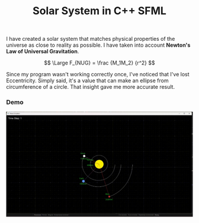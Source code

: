 <h1 align='center'>Solar System in C++ SFML</h1>

<br>

<p>I have created a solar system that matches physical properties of the universe as close to reality as possible. I have taken into account <b>Newton's Law of Universal Gravitation</b>. 

$$ \Large F_{NUG} = \frac {M_1M_2} {r^2} $$

Since my program wasn't working correctly once, I've noticed that I've lost Eccentricity. Simply said, it's a value that can make an ellipse from circumference of a circle. That insight gave me more accurate result.

<h3>Demo</h3>

![](media/simulation.gif)

</p>